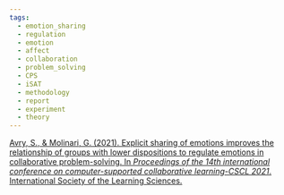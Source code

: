 ```yaml
---
tags:
  - emotion_sharing
  - regulation
  - emotion
  - affect
  - collaboration
  - problem_solving
  - CPS
  - iSAT
  - methodology
  - report
  - experiment
  - theory
---
```


[Avry, S., & Molinari, G. (2021). Explicit sharing of emotions improves the relationship of groups with lower dispositions to regulate emotions in collaborative problem-solving. In _Proceedings of the 14th international conference on computer-supported collaborative learning-CSCL 2021_. International Society of the Learning Sciences.](https://repository.isls.org/bitstream/1/7301/1/141-144.pdf)